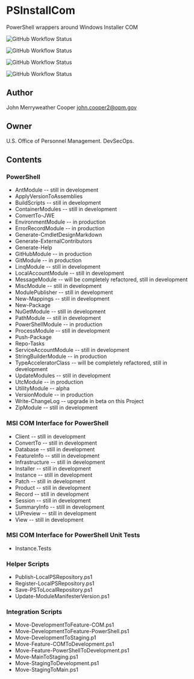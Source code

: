 # PSInstallCom
PowerShell wrappers around Windows Installer COM

![GitHub Workflow Status](https://github.com/OPM-OCIO-DEVSECOPS/PSInstallCom/actions/workflows/codeql.yml/badge.svg)

![GitHub Workflow Status](https://github.com/OPM-OCIO-DEVSECOPS/PSInstallCom/actions/workflows/msbuild-CI-Build.yml/badge.svg)

![GitHub Workflow Status](https://github.com/OPM-OCIO-DEVSECOPS/PSInstallCom/actions/workflows/powershell.yml/badge.svg)

![GitHub Workflow Status](https://github.com/OPM-OCIO-DEVSECOPS/PSInstallCom/actions/workflows/yaml-CI-Build.yml/badge.svg)

## Author

John Merryweather Cooper <john.cooper2@opm.gov>

## Owner

U.S. Office of Personnel Management.  DevSecOps.

## Contents

### PowerShell

* AntModule -- still in development
* ApplyVersionToAssemblies
* BuildScripts -- still in development
* ContainerModules -- still in development
* ConvertTo-JWE
* EnvironmentModule -- in production
* ErrorRecordModule -- in production
* Generate-CmdletDesignMarkdown
* Generate-ExternalContributors
* Generate-Help
* GitHubModule -- in production
* GitModule -- in production
* LinqModule -- still in development
* LocalAccountModule -- still in development
* MessageModule -- will be completely refactored, still in development
* MiscModule -- still in development
* ModulePublisher -- still in development
* New-Mappings -- still in development
* New-Package
* NuGetModule -- still in development
* PathModule -- still in development
* PowerShellModule -- in production
* ProcessModule -- still in development
* Push-Package
* Repo-Tasks
* ServiceAccountModule -- still in development
* StringBuilderModule -- in production
* TypeAcceleratorClass -- will be completely refactored, still in development
* UpdateModules -- still in development
* UtcModule -- in production
* UtilityModule -- alpha
* VersionModule -- in production
* Write-ChangeLog -- upgrade in beta on this Project
* ZipModule -- still in development

### MSI COM Interface for PowerShell

* Client -- still in development
* ConvertTo -- still in development
* Database -- still in development
* FeatureInfo -- still in development
* Infrastructure -- still in development
* Installer -- still in development
* Instance -- still in development
* Patch -- still in development
* Product -- still in development
* Record -- still in development
* Session -- still in development
* SummaryInfo -- still in development
* UIPreview -- still in development
* View -- still in development

### MSI COM Interface for PowerShell Unit Tests

* Instance.Tests

### Helper Scripts

* Publish-LocalPSRepository.ps1
* Register-LocalPSRepository.ps1
* Save-PSToLocalRepository.ps1
* Update-ModuleManifesterVersion.ps1

### Integration Scripts

* Move-DevelopmentToFeature-COM.ps1
* Move-DevelopmentToFeature-PowerShell.ps1
* Move-DevelopmentToStaging.p1
* Move-Feature-COMToDevelopment.ps1
* Move-Feature-PowerShellToDevelopment.ps1
* Move-MainToStaging.ps1
* Move-StagingToDevelopment.ps1
* Move-StagingToMain.ps1

